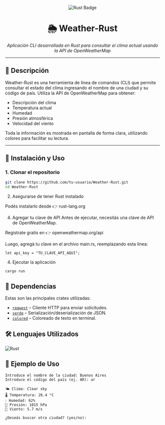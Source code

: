 <p align="center">
  <img src="https://img.shields.io/badge/Rust-000000?style=for-the-badge&logo=rust&logoColor=white" alt="Rust Badge" />
</p>

<h1 align="center">🌦️ Weather-Rust</h1>
<p align="center"><i>Aplicación CLI desarrollada en Rust para consultar el clima actual usando la API de OpenWeatherMap</i></p>

---

## 🧭 Descripción

Weather-Rust es una herramienta de línea de comandos (CLI) que permite consultar el estado del clima ingresando el nombre de una ciudad y su código de país. Utiliza la API de OpenWeatherMap para obtener:

- Descripción del clima  
- Temperatura actual  
- Humedad  
- Presión atmosférica  
- Velocidad del viento  

Toda la información es mostrada en pantalla de forma clara, utilizando colores para facilitar su lectura.

---

## 🚀 Instalación y Uso

### 1. Clonar el repositorio

```bash
git clone https://github.com/tu-usuario/Weather-Rust.git
cd Weather-Rust

```


2. Asegurarse de tener Rust instalado

Podés instalarlo desde 👉 rust-lang.org

4. Agregar tu clave de API
Antes de ejecutar, necesitás una clave de API de OpenWeatherMap.

Registrate gratis en 👉 openweathermap.org/api

Luego, agregá tu clave en el archivo main.rs, reemplazando esta línea:
```
let api_key = "TU_CLAVE_API_AQUI";
```
4. Ejecutar la aplicación

   
```
cargo run
```

## 🧰 **Dependencias**

Estas son las principales crates utilizadas:

- [`reqwest`](https://crates.io/crates/reqwest) – Cliente HTTP para enviar solicitudes.  
- [`serde`](https://crates.io/crates/serde) – Serialización/deserialización de JSON.  
- [`colored`](https://crates.io/crates/colored) – Coloreado de texto en terminal.  


## 🛠️ **Lenguajes Utilizados**

![Rust](https://img.shields.io/badge/rust-%23000000.svg?style=for-the-badge&logo=rust&logoColor=white)




## 🧪 **Ejemplo de Uso**

```text
Introduce el nombre de la ciudad: Buenos Aires
Introduce el código del país (ej. AR): ar

🌤️ Clima: Clear sky  
🌡️ Temperatura: 26.4 °C  
💧 Humedad: 62%  
🔽 Presión: 1015 hPa  
💨 Viento: 5.7 m/s

¿Deseás buscar otra ciudad? (yes/no):


